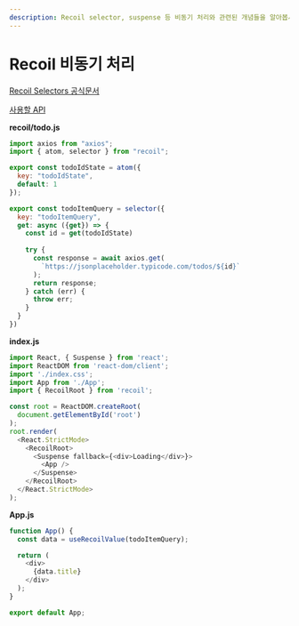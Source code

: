 ```yaml
---
description: Recoil selector, suspense 등 비동기 처리와 관련된 개념들을 알아봅시다.
---
```


# Recoil 비동기 처리

[Recoil Selectors 공식문서](https://recoiljs.org/ko/docs/basic-tutorial/selectors/)

[사용할 API](https://jsonplaceholder.typicode.com/)

**recoil/todo.js**

```javascript
import axios from "axios";
import { atom, selector } from "recoil";

export const todoIdState = atom({
  key: "todoIdState",
  default: 1
});

export const todoItemQuery = selector({
  key: "todoItemQuery",
  get: async ({get}) => {
    const id = get(todoIdState)
    
    try {
      const response = await axios.get(
        `https://jsonplaceholder.typicode.com/todos/${id}`
      );
      return response;
    } catch (err) {
      throw err;
    }
  }
})
```

**index.js**

```javascript
import React, { Suspense } from 'react';
import ReactDOM from 'react-dom/client';
import './index.css';
import App from './App';
import { RecoilRoot } from 'recoil';

const root = ReactDOM.createRoot(
  document.getElementById('root') 
);
root.render(
  <React.StrictMode>
    <RecoilRoot>
      <Suspense fallback={<div>Loading</div>}>
        <App />
      </Suspense>
    </RecoilRoot>
  </React.StrictMode>
);
```

**App.js**

```javascript
function App() {
  const data = useRecoilValue(todoItemQuery);

  return (
    <div>
      {data.title}
    </div>
  );
}

export default App;
```
